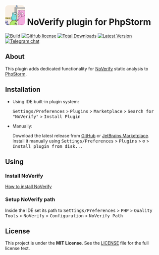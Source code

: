 # <img src="src/main/resources/META-INF/pluginIcon.svg"> NoVerify plugin for PhpStorm

[![Build](https://github.com/VKCOM/noverify-phpstorm/workflows/Build/badge.svg)](https://github.com/VKCOM/noverify-phpstorm/workflows/Build/badge.svg)
[![GitHub license](https://img.shields.io/badge/license-MIT-blue.svg)](/LICENSE)
[![Total Downloads](https://img.shields.io/jetbrains/plugin/d/19465)](https://plugins.jetbrains.com/plugin/19465-noverify-support)
[![Latest Version](https://img.shields.io/jetbrains/plugin/v/19465)](https://plugins.jetbrains.com/plugin/19465-noverify-support)
[![Telegram chat](https://img.shields.io/badge/chat-join-brightgreen?logo=telegram)](https://t.me/noverify_linter)

## About

This plugin adds dedicated functionality for [NoVerify](https://github.com/VKCOM/noverify) static analysis to [PhpStorm](https://www.jetbrains.com/phpstorm/).

## Installation

- Using IDE built-in plugin system:

  <kbd>Settings/Preferences</kbd> > <kbd>Plugins</kbd> > <kbd>Marketplace</kbd> > <kbd>Search for "NoVerify"</kbd> >
  <kbd>Install Plugin</kbd>

- Manually:

  Download the latest release from [GitHub](https://github.com/VKCOM/noverify-phpstorm/releases/latest)
  or [JetBrains Marketplace](https://plugins.jetbrains.com/plugin/19465-noverify-support/versions). Install it manually
  using <kbd>Settings/Preferences</kbd> > <kbd>Plugins</kbd> > <kbd>⚙️</kbd> > <kbd>Install plugin
  from disk...</kbd>

## Using

### Install NoVerify

[How to install NoVerify](https://github.com/VKCOM/noverify/blob/master/docs/install.md)

### Setup NoVerify path

Inside the IDE set its path to <kbd>Settings/Preferences</kbd> > <kbd>PHP</kbd> > <kbd>Quality Tools</kbd> > <kbd>
NoVerify</kbd> > <kbd>Configuration</kbd> > <kbd>NoVerify Path</kbd>

## License

This project is under the **MIT License**.
See the [LICENSE](https://github.com/VKCOM/noverify-phpstorm/blob/master/LICENSE) file for the full license text.
